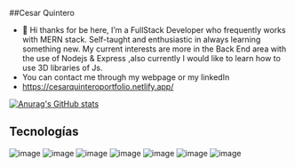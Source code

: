 ##Cesar Quintero
- 👋 Hi thanks for be here, I’m a FullStack Developer who frequently works with MERN stack.
Self-taught and enthusiastic in always learning something new.
My current interests are more in the Back End area with the use of Nodejs & Express ,also currently I would like to learn how to use 3D libraries of Js.
- You can contact me through my webpage or my linkedIn
- https://cesarquinteroportfolio.netlify.app/

[![Anurag's GitHub stats](https://github-readme-stats.vercel.app/api?username=CesarQuint&show_icons=true&theme=vue-dark)](https://github.com/anuraghazra/github-readme-stats)

## Tecnologías

![[image]({BadgeURLHere})](https://img.shields.io/badge/React-20232A?style=for-the-badge&logo=react&logoColor=61DAFB
)
![[image]({BadgeURLHere})](https://img.shields.io/badge/MongoDB-4EA94B?style=for-the-badge&logo=mongodb&logoColor=white
)
![[image]({BadgeURLHere})](https://img.shields.io/badge/Svelte-4A4A55?style=for-the-badge&logo=svelte&logoColor=FF3E00
)
![[image]({BadgeURLHere})](https://img.shields.io/badge/Express.js-000000?style=for-the-badge&logo=express&logoColor=white
)
![[image]({BadgeURLHere})](https://img.shields.io/badge/PostgreSQL-316192?style=for-the-badge&logo=postgresql&logoColor=white
)
![[image]({BadgeURLHere})](https://img.shields.io/badge/Node.js-339933?style=for-the-badge&logo=nodedotjs&logoColor=white
)
![[image]({BadgeURLHere})](https://img.shields.io/badge/Tailwind_CSS-38B2AC?style=for-the-badge&logo=tailwind-css&logoColor=white
)

